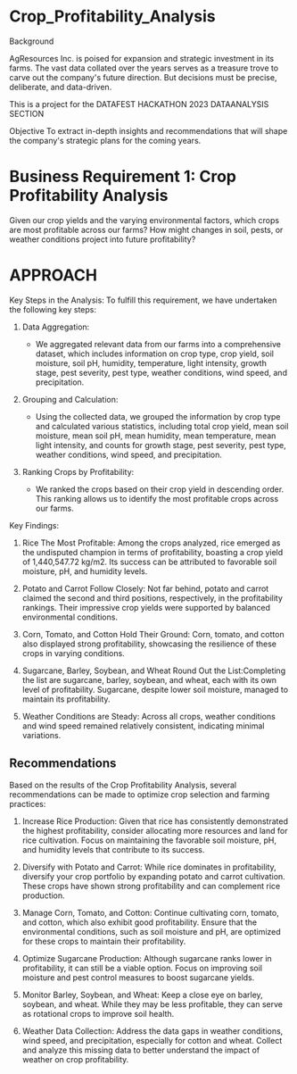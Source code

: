 # Crop_Profitability_Analysis
Background

AgResources Inc. is poised for expansion and strategic investment in its farms. The vast data collated over the years serves as a treasure trove to carve out the company's future direction. But decisions must be precise, deliberate, and data-driven.

This is a project for the DATAFEST HACKATHON  2023 DATAANALYSIS SECTION 

Objective
To extract in-depth insights and recommendations that will shape the company's strategic plans for the coming years.

# Business Requirement 1: Crop Profitability Analysis
Given our crop yields and the varying environmental factors, which crops are most profitable across our farms? How might changes in soil, pests, or weather conditions project into future profitability?

# APPROACH

Key Steps in the Analysis:
To fulfill this requirement, we have undertaken the following key steps:

1. Data Aggregation:
   - We aggregated relevant data from our farms into a comprehensive dataset, which includes information on crop type, crop yield, soil moisture, soil pH, humidity, temperature, light intensity, growth stage, pest severity, pest type, weather conditions, wind speed, and precipitation.

2. Grouping and Calculation:
   - Using the collected data, we grouped the information by crop type and calculated various statistics, including total crop yield, mean soil moisture, mean soil pH, mean humidity, mean temperature, mean light intensity, and counts for growth stage, pest severity, pest type, weather conditions, wind speed, and precipitation.

3. Ranking Crops by Profitability:
   - We ranked the crops based on their crop yield in descending order. This ranking allows us to identify the most profitable crops across our farms.

Key Findings:

1. Rice The Most Profitable: Among the crops analyzed, rice emerged as the undisputed champion in terms of profitability, boasting a crop yield of 1,440,547.72 kg/m2. Its success can be attributed to favorable soil moisture, pH, and humidity levels.

2. Potato and Carrot Follow Closely: Not far behind, potato and carrot claimed the second and third positions, respectively, in the profitability rankings. Their impressive crop yields were supported by balanced environmental conditions.

3. Corn, Tomato, and Cotton Hold Their Ground: Corn, tomato, and cotton also displayed strong profitability, showcasing the resilience of these crops in varying conditions.

4. Sugarcane, Barley, Soybean, and Wheat Round Out the List:Completing the list are sugarcane, barley, soybean, and wheat, each with its own level of profitability. Sugarcane, despite lower soil moisture, managed to maintain its profitability.

5. Weather Conditions are Steady: Across all crops, weather conditions and wind speed remained relatively consistent, indicating minimal variations.

## Recommendations

Based on the results of the Crop Profitability Analysis, several recommendations can be made to optimize crop selection and farming practices:

1. Increase Rice Production: Given that rice has consistently demonstrated the highest profitability, consider allocating more resources and land for rice cultivation. Focus on maintaining the favorable soil moisture, pH, and humidity levels that contribute to its success.

2. Diversify with Potato and Carrot: While rice dominates in profitability, diversify your crop portfolio by expanding potato and carrot cultivation. These crops have shown strong profitability and can complement rice production.

3. Manage Corn, Tomato, and Cotton: Continue cultivating corn, tomato, and cotton, which also exhibit good profitability. Ensure that the environmental conditions, such as soil moisture and pH, are optimized for these crops to maintain their profitability.

4. Optimize Sugarcane Production: Although sugarcane ranks lower in profitability, it can still be a viable option. Focus on improving soil moisture and pest control measures to boost sugarcane yields.

5. Monitor Barley, Soybean, and Wheat: Keep a close eye on barley, soybean, and wheat. While they may be less profitable, they can serve as rotational crops to improve soil health. 

6. Weather Data Collection: Address the data gaps in weather conditions, wind speed, and precipitation, especially for cotton and wheat. Collect and analyze this missing data to better understand the impact of weather on crop profitability.
